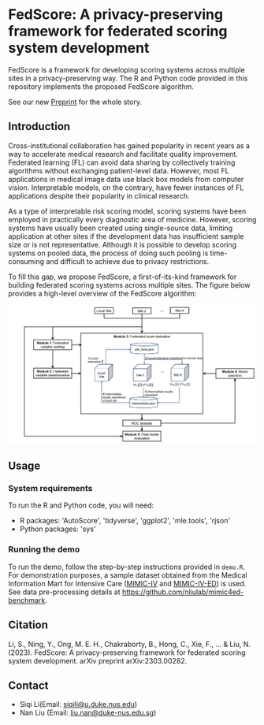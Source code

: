# FedScore: A privacy-preserving framework for federated scoring system development

FedScore is a framework for developing scoring systems across multiple sites in a privacy-preserving way. The R and Python code provided in this repository implements the proposed FedScore algorithm.

See our new [Preprint](https://arxiv.org/abs/2303.00282) for the whole story.

## Introduction

Cross-institutional collaboration has gained popularity in recent years as a way to accelerate medical research and facilitate quality improvement. Federated learning (FL) can avoid data sharing by collectively training algorithms without exchanging patient-level data. However, most FL applications in medical image data use black box models from computer vision. Interpretable models, on the contrary, have fewer instances of FL applications despite their popularity in clinical research.

As a type of interpretable risk scoring model, scoring systems have been employed in practically every diagnostic area of medicine. However, scoring systems have usually been created using single-source data, limiting application at other sites if the development data has insufficient sample size or is not representative. Although it is possible to develop scoring systems on pooled data, the process of doing such pooling is time-consuming and difficult to achieve due to privacy restrictions. 

To fill this gap, we propose FedScore, a first-of-its-kind framework for building federated scoring systems across multiple sites. The figure below provides a high-level overview of the FedScore algorithm:

![Figure 1: Overview of the FedScore algorithm](figures/Figure1.jpg)

## Usage

### System requirements

To run the R and Python code, you will need:

- R packages: 'AutoScore', 'tidyverse', 'ggplot2', 'mle.tools', 'rjson'
- Python packages: 'sys'

### Running the demo

To run the demo, follow the step-by-step instructions provided in `demo.R`. For demonstration purposes, a sample dataset obtained from the Medical Information Mart for Intensive Care ([MIMIC-IV](https://physionet.org/content/mimiciv/1.0/) and [MIMIC-IV-ED](https://physionet.org/content/mimic-iv-ed/1.0/)) is used. See data pre-processing details at https://github.com/nliulab/mimic4ed-benchmark.


## Citation

Li, S., Ning, Y., Ong, M. E. H., Chakraborty, B., Hong, C., Xie, F., ... & Liu, N. (2023). FedScore: A privacy-preserving framework for federated scoring system development. arXiv preprint arXiv:2303.00282.

## Contact

- Siqi Li(Email: <siqili@u.duke.nus.edu>)
- Nan Liu (Email: <liu.nan@duke-nus.edu.sg>)
